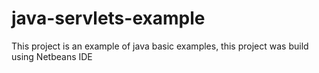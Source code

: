 # java-servlets-example

This project is an example of java basic examples, this project was build using Netbeans IDE

